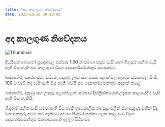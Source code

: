 ```yaml
---
title: "අද කාලගුණ නිවේදනය"
date: 2025-10-16 08:10:43
---
```


# අද කාලගුණ නිවේදනය

![Thumbnail](https://helakuru.sgp1.cdn.digitaloceanspaces.com/esana/images/lib/weather-thumb-new-1[1].jpg)

දිවයිනේ බොහෝ ප්‍රදේශවල පස්වරු 1.00 න් පමණ පසුව වැසි හෝ ගිගුරුම් සහිත වැසි ඇති විය හැකි බව කාලගුණ විද්‍යා දෙපාර්තමේන්තුව පවසනවා.

බස්නාහිර, සබරගමුව, මධ්‍යම, දකුණ, ඌව සහ වයඹ පළාත්වල ඇතැම් ස්ථානවල මි.මී. 100 ට වැඩි තද වැසි ඇති විය හැකි බවයි එම දෙපාර්තමේන්තුව සඳහන් කළේ.

බස්නාහිර, දකුණු සහ උතුරු පළාත්වලත්, අම්පාර දිස්ත්‍රික්කයේත් උදෑසන කාලයේදී ද වැසි ඇති විය හැකියි.

ගිගුරුම් සහිත වැසි සමඟ ඇති විය හැකි තාවකාලික තද සුළංවලින් සහ අකුණු මඟින් සිදු වන අනතුරු අවම කර ගැනීමට අවශ්‍ය පියවර ගන්නා ලෙස කාලගුණ විද්‍යා දෙපාර්තමේන්තුව ජනතාවගෙන් ඉල්ලා සිටිනවා.

